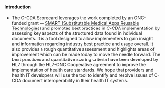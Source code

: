 #### Introduction

* The C-CDA Scorecard leverages the work completed by an ONC-funded grant — [SMART (Substitutable Medical Apps Reusable Technologies)](https://www.healthit.gov/policy-researchers-implementers/substitutable-medical-apps-reusable-technologies) and promotes best practices in C-CDA implementation by assessing key aspects of the structured data found in individual documents. It is a tool designed to allow implementers to gain insight and information regarding industry best practice and usage overall. It also provides a rough quantitative assessment and highlights areas of improvement which can be made today to move the needle forward. The best practices and quantitative scoring criteria have been developed by HL7 through the HL7-ONC Cooperative agreement to improve the implementation of health care standards. We hope that providers and health IT developers will use the tool to identify and resolve issues of C-CDA document interoperability in their health IT systems.
